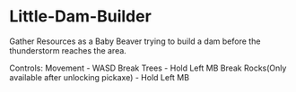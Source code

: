# Little-Dam-Builder
Gather Resources as a Baby Beaver trying to build a dam before the thunderstorm reaches the area.

Controls: 
Movement - WASD
Break Trees - Hold Left MB
Break Rocks(Only available after unlocking pickaxe) - Hold Left MB